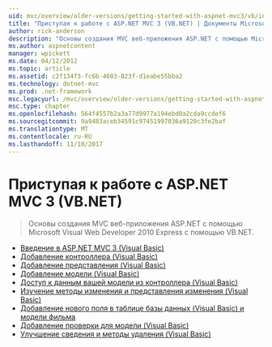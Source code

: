 ```yaml
---
uid: mvc/overview/older-versions/getting-started-with-aspnet-mvc3/vb/index
title: "Приступая к работе с ASP.NET MVC 3 (VB.NET) | Документы Microsoft"
author: rick-anderson
description: "Основы создания MVC веб-приложения ASP.NET с помощью Microsoft Visual Web Developer 2010 Express с помощью VB.NET."
ms.author: aspnetcontent
manager: wpickett
ms.date: 04/12/2012
ms.topic: article
ms.assetid: c2f134f3-fc6b-4603-823f-d1eabe55bba2
ms.technology: dotnet-mvc
ms.prod: .net-framework
msc.legacyurl: /mvc/overview/older-versions/getting-started-with-aspnet-mvc3/vb
msc.type: chapter
ms.openlocfilehash: 564f4557b2a3a77d9977a194ebd0a2cda9ccdef6
ms.sourcegitcommit: 9a9483aceb34591c97451997036a9120c3fe2baf
ms.translationtype: MT
ms.contentlocale: ru-RU
ms.lasthandoff: 11/10/2017
---
```

<a name="getting-started-with-aspnet-mvc-3-vbnet"></a>Приступая к работе с ASP.NET MVC 3 (VB.NET)
====================
> Основы создания MVC веб-приложения ASP.NET с помощью Microsoft Visual Web Developer 2010 Express с помощью VB.NET.


- [Введение в ASP.NET MVC 3 (Visual Basic)](intro-to-aspnet-mvc-3.md)
- [Добавление контроллера (Visual Basic)](adding-a-controller.md)
- [Добавление представления (Visual Basic)](adding-a-view.md)
- [Добавление модели (Visual Basic)](adding-a-model.md)
- [Доступ к данным вашей модели из контроллера (Visual Basic)](accessing-your-models-data-from-a-controller.md)
- [Изучение методы изменения и представления изменения (Visual Basic)](examining-the-edit-methods-and-edit-view.md)
- [Добавление нового поля в таблице базы данных (Visual Basic) и модели фильма](adding-a-new-field.md)
- [Добавление проверки для модели (Visual Basic)](adding-validation-to-the-model.md)
- [Улучшение сведения и методы удаления (Visual Basic)](improving-the-details-and-delete-methods.md)
